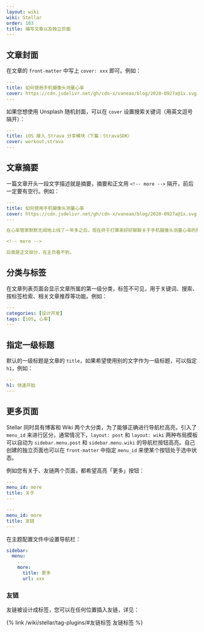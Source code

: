 ```yaml
---
layout: wiki
wiki: Stellar
order: 103
title: 编写文章以及独立页面
---
```


## 文章封面

在文章的 `front-matter` 中写上 `cover: xxx` 即可。例如：

```yaml blog/source/xxx.md
---
title: 如何使用手机摄像头测量心率
cover: https://cdn.jsdelivr.net/gh/cdn-x/vaneao/blog/2020-0927a@1x.svg
---
```

如果您想使用 Unsplash 随机封面，可以在 `cover` 设置搜索关键词（用英文逗号隔开）：

```yaml blog/source/xxx.md
---
title: iOS 接入 Strava 分享模块（下篇：StravaSDK）
cover: workout,strava
---
```

## 文章摘要

一篇文章开头一段文字描述就是摘要，摘要和正文用 `<!-- more -->` 隔开，前后一定要有空行。例如：

```yaml blog/source/xxx.md
---
title: 如何使用手机摄像头测量心率
cover: https://cdn.jsdelivr.net/gh/cdn-x/vaneao/blog/2020-0927a@1x.svg
---

在心率管家默默无闻地上线了一年多之后，现在终于打算来好好聊聊关于手机摄像头测量心率的那些事。本文参考了很多前辈的文章，将在文末列出。

<!-- more -->

后面是正文部分，在主页看不到。
```


## 分类与标签

在文章列表页面会显示文章所属的第一级分类，标签不可见，用于关键词、搜索、按标签检索、相关文章推荐等功能。例如：

```yaml blog/source/xxx.md
---
categories: [设计开发]
tags: [iOS, 心率]
---
```

## 指定一级标题

默认的一级标题是文章的 `title`，如果希望使用别的文字作为一级标题，可以指定 `h1`，例如：

```yaml blog/source/xxx.md
---
h1: 快速开始
---
```

## 更多页面

Stellar 同时具有博客和 Wiki 两个大分类，为了能够正确进行导航栏高亮，引入了 `menu_id` 来进行区分，通常情况下，`layout: post` 和 `layout: wiki` 两种布局模板可以自动为 `sidebar.menu.post` 和 `sidebar.menu.wiki` 的导航栏按钮高亮。自己创建的独立页面也可以在 `front-matter` 中指定 `menu_id` 来使某个按钮处于选中状态。

例如您有关于、友链两个页面，都希望高亮「更多」按钮：

```yaml blog/source/about/index.md
---
menu_id: more
title: 关于
---
```

```yaml blog/source/friends/index.md
---
menu_id: more
title: 友链
---
```

在主题配置文件中设置导航栏：

```yaml blog/_config.stellar.yml
sidebar:
  menu:
    ...
    more:
      title: 更多
      url: xxx
```

### 友链

友链被设计成标签，您可以在任何位置插入友链，详见：

{% link /wiki/stellar/tag-plugins/#友链标签 友链标签 %}
